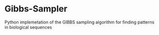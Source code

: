Gibbs-Sampler
=============

Python implemetation of the GIBBS sampling algorithm for finding patterns in biological sequences
